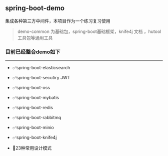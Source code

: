 ## spring-boot-demo
集成各种第三方中间件，本项目作为一个练习复习使用

> demo-common 为基础包，spring-boot基础框架，knife4j 文档 ，hutool工具包等通用工具

###  目前已经整合demo如下

***

* ✅spring-boot-elasticsearch

* ✅spring-boot-secutiry  JWT

* ✅spring-boot-oss

* ✅spring-boot-mybatis

* ✅spring-boot-redis

* ✅spring-boot-rabbitmq

* ✅spring-boot-minio

* ✅spring-boot-knife4j

* 🚩23种常用设计模式
